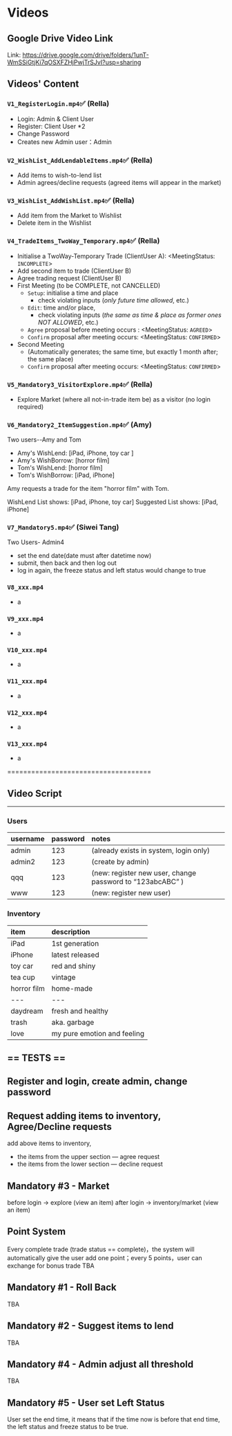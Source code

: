 # Videos

## Google Drive Video Link
Link: https://drive.google.com/drive/folders/1unT-WmSSiGtjKi7qOSXFZHjPwjTrSJvI?usp=sharing

## Videos' Content

### `V1_RegisterLogin.mp4`✅ (Rella)
- Login: Admin & Client User
- Register: Client User *2
- Change Password
- Creates new Admin user：Admin
    
### `V2_WishList_AddLendableItems.mp4`✅ (Rella)
- Add items to wish-to-lend list
- Admin agrees/decline requests (agreed items will appear in the market)
    
### `V3_WishList_AddWishList.mp4`✅ (Rella)
- Add item from the Market to Wishlist
- Delete item in the Wishlist
    
### `V4_TradeItems_TwoWay_Temporary.mp4`✅ (Rella)
- Initialise a TwoWay-Temporary Trade (ClientUser A): <MeetingStatus: `INCOMPLETE`>
- Add second item to trade (ClientUser B)
- Agree trading request (ClientUser B)
- First Meeting (to be COMPLETE, not CANCELLED)
    - `Setup`: initialise a time and place
        - check violating inputs (*only future time allowed*, etc.)
    - `Edit`: time and/or place, 
        - check violating inputs (*the same as time & place as former ones NOT ALLOWED*, etc.)
    - `Agree` proposal before meeting occurs : <MeetingStatus: `AGREED`>
    - `Confirm` proposal after meeting occurs: <MeetingStatus: `CONFIRMED`>
- Second Meeting
    - (Automatically generates; the same time, but exactly 1 month after; the same place)
    - `Confirm` proposal after meeting occurs: <MeetingStatus: `CONFIRMED`>
     
     
### `V5_Mandatory3_VisitorExplore.mp4`✅ (Rella)
- Explore Market (where all not-in-trade item be) as a visitor (no login required)
    
### `V6_Mandatory2_ItemSuggestion.mp4`✅ (Amy)
Two users--Amy and Tom
- Amy's WishLend:  [iPad, iPhone, toy car ]
- Amy's WishBorrow: [horror film]
- Tom's WishLend: [horror film]
- Tom's WishBorrow: [iPad, iPhone]

Amy requests a trade for the item "horror film" with Tom.

WishLend List shows: [iPad, iPhone, toy car]
Suggested List shows: [iPad, iPhone]

    
### `V7_Mandatory5.mp4`✅ (Siwei Tang)

Two Users- Admin4
- set the end date(date must after datetime now)
- submit, then back and then log out
- log in again, the freeze status and left status would change to true

### `V8_xxx.mp4`
- a
    
### `V9_xxx.mp4`
- a
    
### `V10_xxx.mp4`
- a
     
### `V11_xxx.mp4`
- a
    
### `V12_xxx.mp4`
- a
    
### `V13_xxx.mp4`
- a

====================================

## Video Script
---

### Users

| username | password | notes |
|:---------|:---------|:------|
|admin |123 |(already exists in system, login only)|
|admin2 |123|(create by admin)|
|qqq |123 |(new: register new user, change password to “123abcABC” )|
|www |123 |(new: register new user)|

### Inventory 
| item | description |
|:---------|:---------|
|iPad|1st generation|
|iPhone|latest released|
|toy car|red and shiny|
|tea cup|vintage|
|horror film|home-made|
|---|---|
|daydream|fresh and healthy|
|trash|aka. garbage|
|love|my pure emotion and feeling|


## == TESTS ==

## Register and login, create admin, change password


## Request adding items to inventory, Agree/Decline requests
add above items to inventory,
-  the items from the upper section  — agree request
-  the items from the lower section  — decline request


## Mandatory #3 - Market
before login -> explore (view an item)
after login -> inventory/market  (view an item)


## Point System
Every complete trade (trade status == complete)，the system will automatically give the user add one point；every 5
points，user can exchange for bonus trade
TBA

## Mandatory #1 -  Roll Back
TBA

## Mandatory #2 - Suggest items to lend
TBA

## Mandatory #4 - Admin adjust all threshold
TBA

## Mandatory #5 - User set Left Status
User set the end time, it means that if the time now is before that end
time, the left status and freeze status to be true. 
